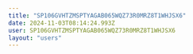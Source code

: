 ```yaml
---
title: "SP106GVHTZMSPTYAGAB065WQZ73R0MRZ8T1WHJSX6"
date: 2024-11-03T08:14:24.993Z
user: SP106GVHTZMSPTYAGAB065WQZ73R0MRZ8T1WHJSX6
layout: "users"
---
```

    